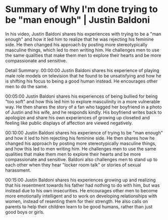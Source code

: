 # Summary of Why I'm done trying to be "man enough" | Justin Baldoni

In his video, Justin Baldoni shares his experiences with trying to be a "man enough" and how it led him to realize that he was rejecting his feminine side. He then changed his approach by posting more stereotypically masculine things, which led to men writing him. He challenges men to use the same qualities that make them men to explore their hearts and be more compassionate and sensitive.

Detail Summary: 
00:00:00
Justin Baldoni shares his experience of playing male role models on television that he found to be unsatisfying and how he is shifting his focus to being a good human instead. He encourages other men to do the same.

00:05:00
Justin Baldoni shares his experiences of being bullied for being "too soft" and how this led him to explore masculinity in a more vulnerable way. He then shares the story of a fan who tagged her boyfriend in a photo of Justin and his wife, and he responds kindly. His boyfriend writes back to apologize and share his own experiences of growing up closeted and feeling like public displays of affection are viewed negatively.

00:10:00
Justin Baldoni shares his experience of trying to be "man enough" and how it led to him rejecting his feminine side. He then shares how he changed his approach by posting more stereotypically masculine things, and how this led to men writing him. He challenges men to use the same qualities that make them men to explore their hearts and be more compassionate and sensitive. Baldoni also challenges men to stand up to each other when they hear "locker room talk" or stories of sexual harassment.

00:15:00
Justin Baldoni shares his experiences growing up and realizing that his resentment towards his father had nothing to do with him, but was instead due to his own insecurities. He encourages other men to become more emotionally intelligent and to work on developing relationships with women, instead of resenting them for their strength. He also calls on parents to help their children learn to be good humans, rather than just good boys or girls.

